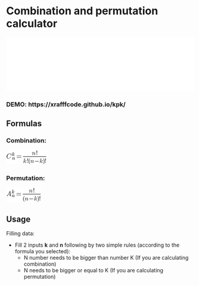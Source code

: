 # Combination and permutation calculator

![smktel](images/stematel-wh.png)
<h3>DEMO: https://xrafffcode.github.io/kpk/</h3>


## Formulas
### Combination:
![combination](images/c.png)
### Permutation:
![permutation](images/a.png)

## Usage
Filling data:
- Fill 2 inputs <b>k</b> and <b>n</b> following by two simple rules (according to the formula you selected):
  - N number needs to be bigger than number K (If you are calculating combination)
  - N needs to be bigger or equal to K (If you are calculating permutation)

